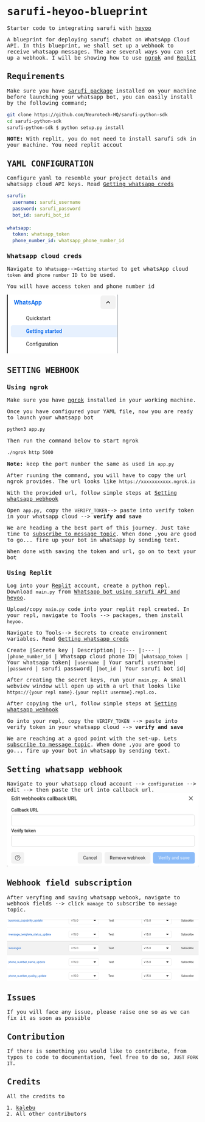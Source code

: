 <samp>

# sarufi-heyoo-blueprint

Starter code to integrating sarufi with [heyoo](https://github.com/Neurotech-HQ/heyoo)

A blueprint for deploying sarufi chabot on WhatsApp Cloud API. In this blueprint, we shall set up a webhook to receive whatsapp messages. The are several ways you can set up a webhook. I will be showing how to use [ngrok](#using-ngrok) and [Replit](#using-replit)

## Requirements

Make sure you have [sarufi package](https://github.com/Neurotech-HQ/sarufi-python-sdk) installed on your machine before launching your whatsapp bot, you can easily install by the following command;

```bash
git clone https://github.com/Neurotech-HQ/sarufi-python-sdk
cd sarufi-python-sdk
sarufi-python-sdk $ python setup.py install
```
**NOTE:** With replit, you do not need to install sarufi sdk in your machine. You need replit accout

## YAML CONFIGURATION

Configure yaml to resemble your project details and whatsapp cloud API keys. Read [Getting whatsapp creds](#whatsapp-cloud-creds)

```YAML
sarufi:
  username: sarufi_username
  password: sarufi_password
  bot_id: sarufi_bot_id

whatsapp:
  token: whatsapp_token
  phone_number_id: whatsapp_phone_number_id
```

### Whatsapp cloud creds

Navigate to `Whatsapp`-->`Getting started` to get whatsApp cloud `token` and `phone number ID` to be used. 

You will have access token and phone number id

![How to get whatsapp token and phone number ID](./img/get_whatsapp_token.png)

## SETTING WEBHOOK

### Using ngrok

Make sure you have [ngrok](https://ngrok.com/) installed in your working machine.

Once you have configured your YAML file, now you are ready to launch your whatsapp bot
```bash
python3 app.py
```
Then run the command below to start ngrok

```bash
./ngrok http 5000
```

**Note:** keep the port number the same as used in `app.py`

After ruuning the command, you will have to copy the url ngrok provides. The url looks like `https://xxxxxxxxxxx.ngrok.io`

With the provided url, follow simple steps at [Setting whatsapp webhook](#setting-whatsapp-webhook)

Open `app.py`, copy the `VERIFY_TOKEN`--> paste into verify token in your whatsapp cloud --> **verify and save**

We are heading a the best part of this journey. Just take time to [subscribe to message topic](#webhook-field-subscription).
When done ,you are good to go... fire up your bot in whatsapp by sending text.

When done with saving the token and url, go on to text your bot

### Using Replit

Log into your [Replit](https://replit.com/) account, create a python repl. Download `main.py` from [Whatsapp bot using sarufi API and heyoo](https://replit.com/@jovyinny/Whatapp-bot-using-Sarufi-api-and-heyoo).

Upload/copy `main.py` code into your replit repl created.  In your repl, navigate to Tools --> packages, then install `heyoo`.

Navigate to Tools--> Secrets to create environment variables. Read [Getting whatsapp creds](#whatsapp-cloud-creds)

Create
  |Secrete key        | Description|
  |:---               |:---        |
  |`phone_number_id`  | Whatsapp cloud phone ID|
  |`whatsapp_token`   | Your whatsapp token|
  |`username`         | Your sarufi username|
  |`password`         | sarufi password|
  |`bot_id`           | Your sarufi bot id|

After creating the secret keys, run your `main.py`. A small webview window will open up with a url that looks like `https://{your repl name}.{your replit usermae}.repl.co`. 

After copying the url, follow simple steps at [Setting whatsapp webhook](#setting-whatsapp-webhook)

Go into your repl, copy the `VERIFY_TOKEN` --> paste into verify token in your whatsapp cloud --> **verify and save**

We are reaching at a good point with the set-up. Lets [subscribe to message topic](#webhook-field-subscription).
When done ,you are good to go... fire up your bot in whatsapp by sending text.

## Setting whatsapp webhook
Navigate to your whatsapp cloud account --> `configuration` --> edit --> then paste the url into callback url. 
![Web hook setup](./img/webhook_setup.png)

## Webhook field subscription

After veryfing and saving whatsapp webook, navigate to webhook fields --> click `manage` to subscribe to `message` topic.

![Webhook fields subscription](./img/webhook_subscription.png)

## Issues

If you will face any issue, please raise one so as we can fix it as soon as possible

## Contribution

If there is something you would like to contribute, from typos to code to documentation, feel free to do so, `JUST FORK IT`.

## Credits

All the credits to

1. [kalebu](https://github.com/Kalebu/)
2. All other contributors

</samp>
